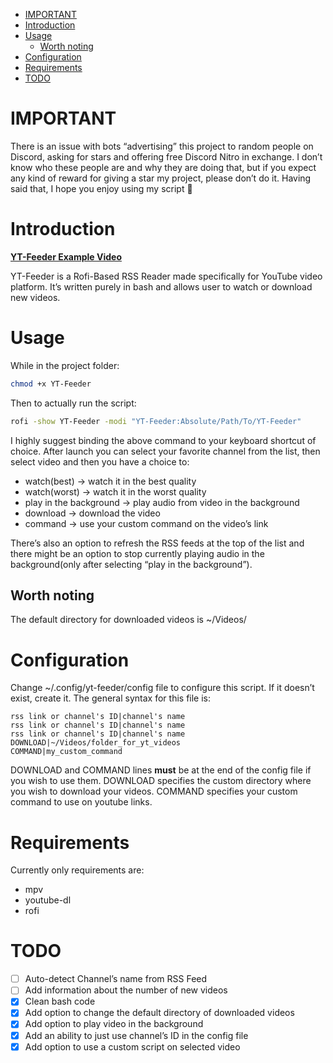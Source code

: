 - [IMPORTANT](#orgbce58a6)
- [Introduction](#org5986162)
- [Usage](#orgd7b9141)
  - [Worth noting](#orgc6597b4)
- [Configuration](#org8aaa35d)
- [Requirements](#org778d3bb)
- [TODO](#org29ea17d)


<a id="orgbce58a6"></a>

# IMPORTANT

There is an issue with bots &ldquo;advertising&rdquo; this project to random people on Discord, asking for stars and offering free Discord Nitro in exchange. I don&rsquo;t know who these people are and why they are doing that, but if you expect any kind of reward for giving a star my project, please don&rsquo;t do it. Having said that, I hope you enjoy using my script 🙂


<a id="org5986162"></a>

# Introduction

**[YT-Feeder Example Video](https://youtu.be/7dMLBVUZDJs)**

YT-Feeder is a Rofi-Based RSS Reader made specifically for YouTube video platform. It&rsquo;s written purely in bash and allows user to watch or download new videos.


<a id="orgd7b9141"></a>

# Usage

While in the project folder:

```bash
chmod +x YT-Feeder
```

Then to actually run the script:

```bash
rofi -show YT-Feeder -modi "YT-Feeder:Absolute/Path/To/YT-Feeder"
```

I highly suggest binding the above command to your keyboard shortcut of choice. After launch you can select your favorite channel from the list, then select video and then you have a choice to:

-   watch(best) -> watch it in the best quality
-   watch(worst) -> watch it in the worst quality
-   play in the background -> play audio from video in the background
-   download -> download the video
-   command -> use your custom command on the video&rsquo;s link

There&rsquo;s also an option to refresh the RSS feeds at the top of the list and there might be an option to stop currently playing audio in the background(only after selecting &ldquo;play in the background&rdquo;).


<a id="orgc6597b4"></a>

## Worth noting

The default directory for downloaded videos is ~/Videos/


<a id="org8aaa35d"></a>

# Configuration

Change ~/.config/yt-feeder/config file to configure this script. If it doesn&rsquo;t exist, create it. The general syntax for this file is:

```
rss link or channel's ID|channel's name
rss link or channel's ID|channel's name
rss link or channel's ID|channel's name
DOWNLOAD|~/Videos/folder_for_yt_videos
COMMAND|my_custom_command
```

DOWNLOAD and COMMAND lines **must** be at the end of the config file if you wish to use them. DOWNLOAD specifies the custom directory where you wish to download your videos. COMMAND specifies your custom command to use on youtube links.


<a id="org778d3bb"></a>

# Requirements

Currently only requirements are:

-   mpv
-   youtube-dl
-   rofi


<a id="org29ea17d"></a>

# TODO

-   [ ] Auto-detect Channel&rsquo;s name from RSS Feed
-   [ ] Add information about the number of new videos
-   [X] Clean bash code
-   [X] Add option to change the default directory of downloaded videos
-   [X] Add option to play video in the background
-   [X] Add an ability to just use channel&rsquo;s ID in the config file
-   [X] Add option to use a custom script on selected video
